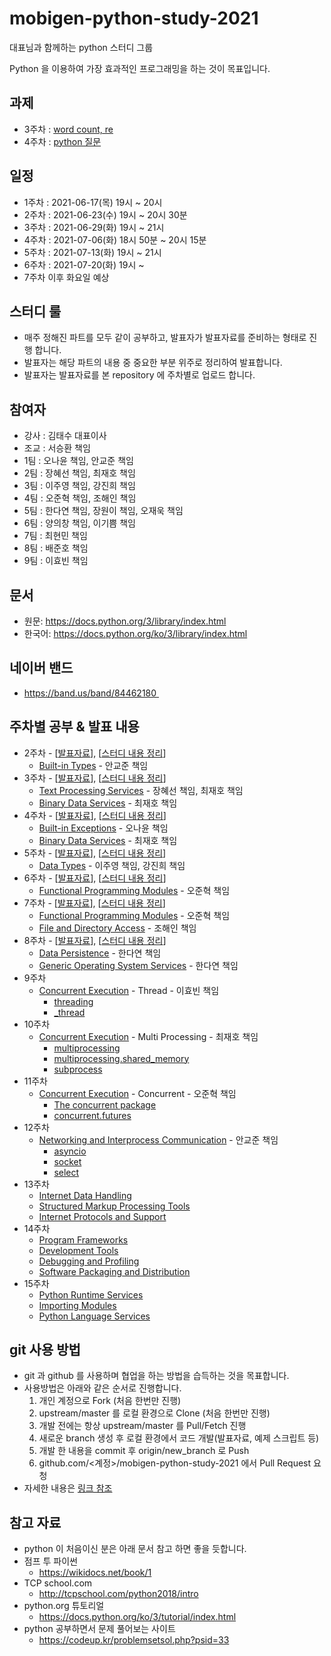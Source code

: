 # mobigen-python-study-2021

대표님과 함께하는 python 스터디 그룹

Python 을 이용하여 가장 효과적인 프로그래밍을 하는 것이 목표입니다.

## 과제

- 3주차 : [word count, re](./week03/과제.md)
- 4주차 : [python 질문](./week04/과제.md)

## 일정

- 1주차 : 2021-06-17(목) 19시 ~ 20시
- 2주차 : 2021-06-23(수) 19시 ~ 20시 30분
- 3주차 : 2021-06-29(화) 19시 ~ 21시
- 4주차 : 2021-07-06(화) 18시 50분 ~ 20시 15분
- 5주차 : 2021-07-13(화) 19시 ~ 21시
- 6주차 : 2021-07-20(화) 19시 ~ 
- 7주차 이후 화요일 예상

## 스터디 룰

- 매주 정해진 파트를 모두 같이 공부하고, 발표자가 발표자료를 준비하는 형태로 진행 합니다.
- 발표자는 해당 파트의 내용 중 중요한 부분 위주로 정리하여 발표합니다.
- 발표자는 발표자료를 본 repository 에 주차별로 업로드 합니다.

## 참여자

- 강사 : 김태수 대표이사
- 조교 : 서승환 책임
- 1팀 : 오나윤 책임, 안교준 책임
- 2팀 : 장혜선 책임, 최재호 책임
- 3팀 : 이주영 책임, 강진희 책임
- 4팀 : 오준혁 책임, 조해인 책임
- 5팀 : 한다연 책임, 장원이 책임, 오재욱 책임
- 6팀 : 양의창 책임, 이기쁨 책임
- 7팀 : 최현민 책임
- 8팀 : 배준호 책임
- 9팀 : 이효빈 책임

## 문서

- 원문: https://docs.python.org/3/library/index.html
- 한국어: https://docs.python.org/ko/3/library/index.html

## 네이버 밴드

- https://band.us/band/84462180 

## 주차별 공부 & 발표 내용

- 2주차 - [[발표자료](week02/presentation/README.md)], [[스터디 내용 정리](week02/스터디_내용.md)]
  - [Built-in Types](https://docs.python.org/3/library/stdtypes.html) - 안교준 책임
- 3주차 - [[발표자료](week03/presentation/README.md)], [[스터디 내용 정리](week03/스터디_내용.md)]
  - [Text Processing Services](https://docs.python.org/3/library/text.html) - 장혜선 책임, 최재호 책임
  - [Binary Data Services](https://docs.python.org/3/library/binary.html) - 최재호 책임
- 4주차 - [[발표자료](week04/presentation/README.md)], [[스터디 내용 정리](week04/스터디_내용.md)]
  - [Built-in Exceptions](https://docs.python.org/3/library/exceptions.html) - 오나윤 책임
  - [Binary Data Services](https://docs.python.org/3/library/binary.html) - 최재호 책임
- 5주차 - [[발표자료](week05/presentation)], [[스터디 내용 정리](week05/스터디_내용.md)]
  - [Data Types](https://docs.python.org/3/library/datatypes.html) - 이주영 책임, 강진희 책임
- 6주차 - [[발표자료](week06/presentation/README.md)], [[스터디 내용 정리](week06/스터디_내용.md)]
  - [Functional Programming Modules](https://docs.python.org/3/library/functional.html) - 오준혁 책임
- 7주차 - [[발표자료](week07/presentation/README.md)], [[스터디 내용 정리](week07/스터디_내용.md)]
  - [Functional Programming Modules](https://docs.python.org/3/library/functional.html) - 오준혁 책임
  - [File and Directory Access](https://docs.python.org/3/library/filesys.html) - 조해인 책임
- 8주차 - [[발표자료](week08/presentation/README.md)], [[스터디 내용 정리](week08/스터디_내용.md)]
  - [Data Persistence](https://docs.python.org/3/library/persistence.html) - 한다연 책임
  - [Generic Operating System Services](https://docs.python.org/3/library/allos.html) - 한다연 책임
- 9주차
  - [Concurrent Execution](https://docs.python.org/3/library/concurrency.html) - Thread - 이효빈 책임
    - [threading](https://docs.python.org/3/library/threading.html)
    - [_thread](https://docs.python.org/3/library/_thread.html)
- 10주차
  - [Concurrent Execution](https://docs.python.org/3/library/concurrency.html) - Multi Processing - 최재호 책임
    - [multiprocessing](https://docs.python.org/3/library/multiprocessing.html)
    - [multiprocessing.shared_memory](https://docs.python.org/3/library/multiprocessing.shared_memory.html)
    - [subprocess](https://docs.python.org/3/library/subprocess.html)
- 11주차
  - [Concurrent Execution](https://docs.python.org/3/library/concurrency.html) - Concurrent - 오준혁 책임
    - [The concurrent package](https://docs.python.org/3/library/concurrent.html)
    - [concurrent.futures](https://docs.python.org/3/library/concurrent.futures.html)
- 12주차
  - [Networking and Interprocess Communication](https://docs.python.org/3/library/ipc.html) - 안교준 책임
    - [asyncio](https://docs.python.org/3/library/asyncio.html)
    - [socket](https://docs.python.org/3/library/socket.html)
    - [select](https://docs.python.org/3/library/select.html)
- 13주차
  - [Internet Data Handling](https://docs.python.org/3/library/netdata.html)
  - [Structured Markup Processing Tools](https://docs.python.org/3/library/markup.html)
  - [Internet Protocols and Support](https://docs.python.org/3/library/internet.html)
- 14주차
  - [Program Frameworks](https://docs.python.org/3/library/frameworks.html)
  - [Development Tools](https://docs.python.org/3/library/development.html)
  - [Debugging and Profiling](https://docs.python.org/3/library/debug.html)
  - [Software Packaging and Distribution](https://docs.python.org/3/library/distribution.html)
- 15주차
  - [Python Runtime Services](https://docs.python.org/3/library/python.html)
  - [Importing Modules](https://docs.python.org/3/library/modules.html)
  - [Python Language Services](https://docs.python.org/3/library/language.html)

## git 사용 방법

- git 과 github 를 사용하며 협업을 하는 방법을 습득하는 것을 목표합니다.
- 사용방법은 아래와 같은 순서로 진행합니다.
  1. 개인 계정으로 Fork (처음 한번만 진행)
  2. upstream/master 를 로컬 환경으로 Clone (처음 한번만 진행)
  3. 개발 전에는 항상 upstream/master 를 Pull/Fetch 진행
  4. 새로운 branch 생성 후 로컬 환경에서 코드 개발(발표자료, 예제 스크립트 등)
  5. 개발 한 내용을 commit 후 origin/new_branch 로 Push
  6. github.com/<계정>/mobigen-python-study-2021 에서 Pull Request 요청
- 자세한 내용은 [링크 참조](./documents/git-flow.md)

## 참고 자료

- python 이 처음이신 분은 아래 문서 참고 하면 좋을 듯합니다.
- 점프 투 파이썬
  - https://wikidocs.net/book/1
- TCP school.com
  - http://tcpschool.com/python2018/intro
- python.org 튜토리얼
  - https://docs.python.org/ko/3/tutorial/index.html
- python 공부하면서 문제 풀어보는 사이트
  - https://codeup.kr/problemsetsol.php?psid=33
